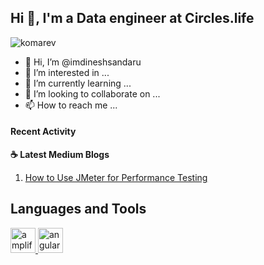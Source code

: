 ## Hi 👋, I'm a Data engineer at Circles.life

![komarev](https://komarev.com/ghpvc/?username=imdineshsandaru&label=Profile%20views&color=0e75b6&style=flat")

- 👋 Hi, I’m @imdineshsandaru
- 👀 I’m interested in ...
- 🌱 I’m currently learning ...
- 💞️ I’m looking to collaborate on ...
- 📫 How to reach me ...

#### Recent Activity

<p><b> &#9749; Latest Medium Blogs</b></p>

<ol>
  <li><a target="_blank" href="https://blog.pickme.lk/how-to-use-jmeter-for-performance-testing-10c3bc9bc44c">How to Use JMeter for Performance Testing</a></li>
  <!-- Add more list items as needed -->
</ol>

## Languages and Tools

<p align="left"> <a href="https://aws.amazon.com/amplify/" target="_blank" rel="noreferrer"> <img src="https://docs.amplify.aws/assets/logo-dark.svg" alt="amplify" width="40" height="40"/> </a> <a href="https://angular.io" target="_blank" rel="noreferrer"> <img src="https://angular.io/assets/images/logos/angular/angular.svg" alt="angular" width="40" height="40"/> </a> </p>

